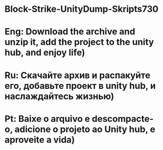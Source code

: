 # Block-Strike-UnityDump-Skripts730
# Eng: Download the archive and unzip it, add the project to the unity hub, and enjoy life)
# Ru: Скачайте архив и распакуйте его, добавьте проект в unity hub, и наслаждайтесь жизнью)
# Pt: Baixe o arquivo e descompacte-o, adicione o projeto ao Unity hub, e aproveite a vida)
